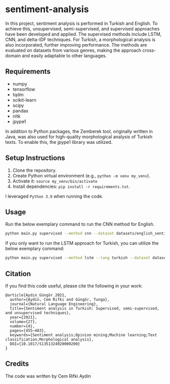 # sentiment-analysis
In this project, sentiment analysis is performed in Turkish and English. To achieve this, unsupervised, semi-supervised, and supervised approaches have been developed and applied. The supervised methods include LSTM, CNN, and delta-IDF techniques. For Turkish, a morphological analysis is also incorporated, further improving performance. The methods are evaluated on datasets from various genres, making the approach cross-domain and easily adaptable to other languages.

## Requirements

- numpy
- tensorflow
- tqdm
- scikit-learn
- scipy
- pandas
- nltk
- jpype1

In addition to Python packages, the Zemberek tool, originally written in Java, was also used for high-quality morphological analysis of Turkish texts. To enable this, the jpype1 library was utilized.

## Setup Instructions
1. Clone the repository.
2. Create Python virtual environment (e.g., `python -m venv my_venv`).
3. Activate it: `source my_venv/bin/activate`
4. Install dependencies: `pip install -r requirements.txt`.

I leveraged `Python 3.9` when running the code.

## Usage

Run the below exemplary command to run the CNN method for English.

```bash
python main.py supervised --method cnn --dataset datasets/english_sentiment_data.csv 
```

If you only want to run the LSTM approach for Turkish, you can utilize the below exemplary command:

```bash
python main.py supervised --method lstm --lang turkish --dataset datasets/turkish_sentiment.csv --epochs 5 --batch_size 32

```
## Citation

If you find this code useful, please cite the following in your work:

```
@article{Aydın_Güngör_2021,
  author={Aydin, Cem Rifki and Güngör, Tunga},
  journal={Natural Language Engineering}, 
  title={Sentiment analysis in Turkish: Supervised, semi-supervised, and unsupervised techniques}, 
  year={2021},
  volume={27},
  number={4},
  pages={455–483},
  keywords={Sentiment analysis;Opinion mining;Machine learning;Text classification;Morphological analysis},
  DOI={10.1017/S1351324920000200}
}
```

## Credits
The code was written by Cem Rifki Aydin